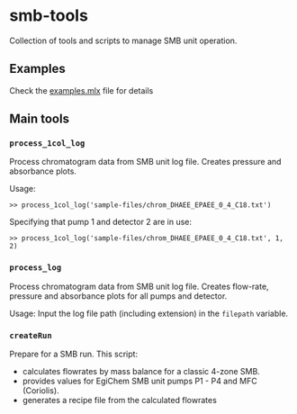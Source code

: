 # smb-tools

Collection of tools and scripts to manage SMB unit operation.


## Examples

Check the [examples.mlx](examples.mlx) file for details


## Main tools

### `process_1col_log`

Process chromatogram data from SMB unit log file. Creates pressure and absorbance plots.

Usage:

```
>> process_1col_log('sample-files/chrom_DHAEE_EPAEE_0_4_C18.txt')
```

Specifying that pump 1 and detector 2 are in use:

```
>> process_1col_log('sample-files/chrom_DHAEE_EPAEE_0_4_C18.txt', 1, 2)
```


### `process_log`

Process chromatogram data from SMB unit log file. Creates flow-rate, pressure and absorbance plots for all pumps and detector.

Usage: Input the log file path (including extension) in the `filepath` variable.



### `createRun`

Prepare for a SMB run. This script:
- calculates flowrates by mass balance for a classic 4-zone SMB. 
- provides values for EgiChem SMB unit pumps P1 - P4 and MFC (Coriolis).
- generates a recipe file from the calculated flowrates